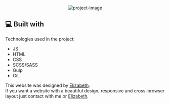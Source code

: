 <p align="center"><img src="https://socialify.git.ci/BohdanKoleiko/BohdanKoleiko.github.io/image?description=1&amp;descriptionEditable=This%20is%20a%20web%20version%20of%20my%20CV%20where%20you%20may%20get%20kwon%20more%20about%20me%20and%20my%20fresh%20projects&amp;font=Raleway&amp;issues=1&amp;language=1&amp;name=1&amp;pattern=Circuit%20Board&amp;stargazers=1&amp;theme=Light" alt="project-image"></p>

<h2>💻 Built with</h2>

Technologies used in the project:

*   JS
*   HTML
*   CSS
*   SCSS/SASS
*   Gulp
*   Git


This website was designed by <a href="https://www.behance.net/elizabethandriichuk" target="_blank">Elizabeth</a>.<br>
If you want a website with a beautiful design, responsive and cross-browser layout just contact with me or <a href="https://www.behance.net/elizabethandriichuk" target="_blank">Elizabeth</a>.<br>
